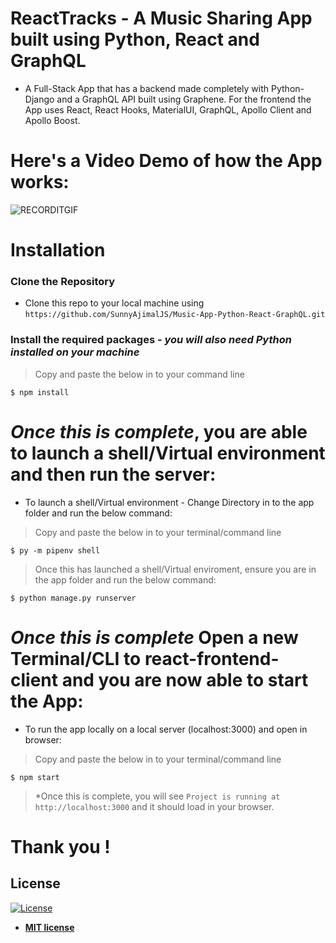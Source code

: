 # ReactTracks - A Music Sharing App built using Python, React and GraphQL
- A Full-Stack App that has a backend made completely with Python-Django and a GraphQL API built using Graphene. For the frontend the App uses React, React Hooks, MaterialUI, GraphQL, Apollo Client and Apollo Boost.

# Here's a Video Demo of how the App works: 

![RECORDITGIF](http://g.recordit.co/HcMc457r2M.gif)

# Installation

### Clone the Repository
- Clone this repo to your local machine using `https://github.com/SunnyAjimalJS/Music-App-Python-React-GraphQL.git`

### Install the required packages - *you will also need Python installed on your machine*
> Copy and paste the below in to your command line

```shell
$ npm install 
```

# *Once this is complete*, you are able to launch a shell/Virtual environment and then run the server:

- To launch a shell/Virtual environment - Change Directory in to the app folder and run the below command: 
> Copy and paste the below in to your terminal/command line
```shell
$ py -m pipenv shell
```

> Once this has launched a shell/Virtual enviroment, ensure you are in the app folder and run the below command: 
```shell
$ python manage.py runserver
```

# *Once this is complete* Open a new Terminal/CLI to react-frontend-client and you are now able to start the App:

- To run the app locally on a local server (localhost:3000) and open in browser: 
> Copy and paste the below in to your terminal/command line

```shell
$ npm start  
```

> *Once this is complete, you will see `Project is running at http://localhost:3000` and it should load in your browser.

# Thank you !

## License

[![License](http://img.shields.io/:license-mit-blue.svg?style=flat-square)](http://badges.mit-license.org)

- **[MIT license](http://opensource.org/licenses/mit-license.php)**
